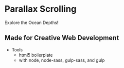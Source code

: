 # Parallax Scrolling

Explore the Ocean Depths!

## Made for Creative Web Development

* Tools
	* html5 boilerplate
	* with node, node-sass, gulp-sass, and gulp
